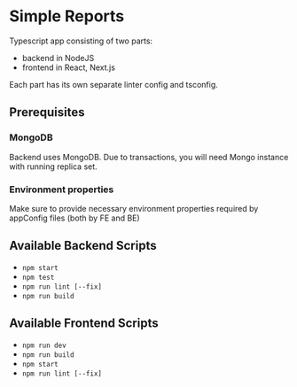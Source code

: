 # Simple Reports
Typescript app consisting of two parts:
- backend in NodeJS
- frontend in React, Next.js

Each part has its own separate linter config and tsconfig.

## Prerequisites

### MongoDB
Backend uses MongoDB. Due to transactions, you will need Mongo instance with running replica set.

### Environment properties
Make sure to provide necessary environment properties required by appConfig files (both by FE and BE)

## Available Backend Scripts
- `npm start`
- `npm test`
- `npm run lint [--fix]`
- `npm run build`

## Available Frontend Scripts
- `npm run dev`
- `npm run build`
- `npm start`
- `npm run lint [--fix]`
